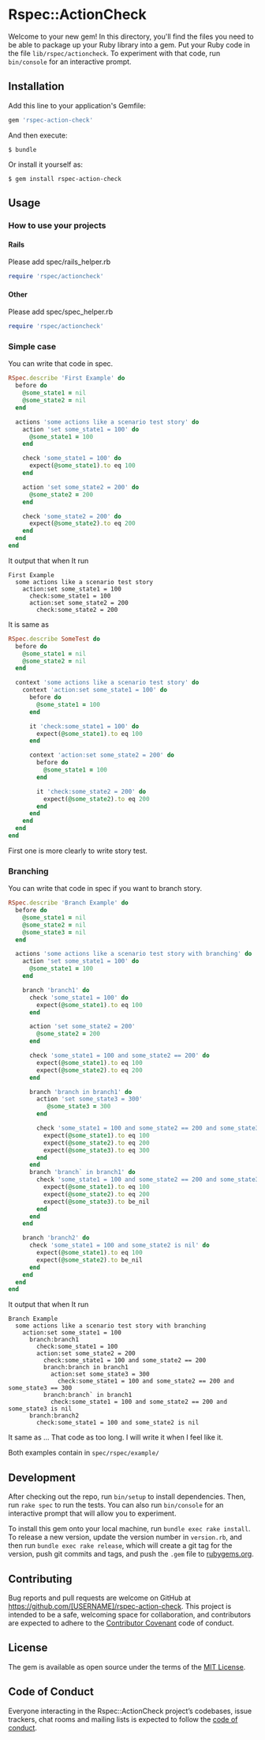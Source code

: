 # Rspec::ActionCheck

Welcome to your new gem! In this directory, you'll find the files you need to be able to package up your Ruby library into a gem. Put your Ruby code in the file `lib/rspec/actioncheck`. To experiment with that code, run `bin/console` for an interactive prompt.


## Installation

Add this line to your application's Gemfile:

```ruby
gem 'rspec-action-check'
```

And then execute:

    $ bundle

Or install it yourself as:

    $ gem install rspec-action-check

## Usage

### How to use your projects

#### Rails

Please add spec/rails_helper.rb

```ruby
require 'rspec/actioncheck'
```

#### Other

Please add spec/spec_helper.rb

```ruby
require 'rspec/actioncheck'
```

### Simple case

You can write that code in spec.

```ruby
RSpec.describe 'First Example' do
  before do
    @some_state1 = nil
    @some_state2 = nil
  end

  actions 'some actions like a scenario test story' do
    action 'set some_state1 = 100' do
      @some_state1 = 100
    end

    check 'some_state1 = 100' do
      expect(@some_state1).to eq 100
    end

    action 'set some_state2 = 200' do
      @some_state2 = 200
    end

    check 'some_state2 = 200' do
      expect(@some_state2).to eq 200
    end
  end
end
```

It output that when It run

```rspec
First Example
  some actions like a scenario test story
    action:set some_state1 = 100
      check:some_state1 = 100
      action:set some_state2 = 200
        check:some_state2 = 200
```

It is same as

```ruby
RSpec.describe SomeTest do
  before do
    @some_state1 = nil
    @some_state2 = nil
  end

  context 'some actions like a scenario test story' do
    context 'action:set some_state1 = 100' do
      before do
        @some_state1 = 100
      end

      it 'check:some_state1 = 100' do
        expect(@some_state1).to eq 100
      end

      context 'action:set some_state2 = 200' do
        before do
          @some_state1 = 100
        end

        it 'check:some_state2 = 200' do
          expect(@some_state2).to eq 200
        end
      end
    end
  end
end
```

First one is more clearly to write story test.

### Branching

You can write that code in spec if you want to branch story.

```ruby
RSpec.describe 'Branch Example' do
  before do
    @some_state1 = nil
    @some_state2 = nil
    @some_state3 = nil
  end

  actions 'some actions like a scenario test story with branching' do
    action 'set some_state1 = 100' do
      @some_state1 = 100
    end

    branch 'branch1' do
      check 'some_state1 = 100' do
        expect(@some_state1).to eq 100
      end

      action 'set some_state2 = 200'
        @some_state2 = 200
      end

      check 'some_state1 = 100 and some_state2 == 200' do
        expect(@some_state1).to eq 100
        expect(@some_state2).to eq 200
      end

      branch 'branch in branch1' do
        action 'set some_state3 = 300'
           @some_state3 = 300
        end

        check 'some_state1 = 100 and some_state2 == 200 and some_state3 == 300' do
          expect(@some_state1).to eq 100
          expect(@some_state2).to eq 200
          expect(@some_state3).to eq 300
        end
      end
      branch 'branch` in branch1' do
        check 'some_state1 = 100 and some_state2 == 200 and some_state3 is nil' do
          expect(@some_state1).to eq 100
          expect(@some_state2).to eq 200
          expect(@some_state3).to be_nil
        end
      end
    end

    branch 'branch2' do
      check 'some_state1 = 100 and some_state2 is nil' do
        expect(@some_state1).to eq 100
        expect(@some_state2).to be_nil
      end
    end
  end
end
```

It output that when It run

```
Branch Example
  some actions like a scenario test story with branching
    action:set some_state1 = 100
      branch:branch1
        check:some_state1 = 100
        action:set some_state2 = 200
          check:some_state1 = 100 and some_state2 == 200
          branch:branch in branch1
            action:set some_state3 = 300
              check:some_state1 = 100 and some_state2 == 200 and some_state3 == 300
          branch:branch` in branch1
            check:some_state1 = 100 and some_state2 == 200 and some_state3 is nil
      branch:branch2
        check:some_state1 = 100 and some_state2 is nil
```

It same as ... That code as too long. I will write it when I feel like it.

Both examples contain in `spec/rspec/example/`

## Development

After checking out the repo, run `bin/setup` to install dependencies. Then, run `rake spec` to run the tests. You can also run `bin/console` for an interactive prompt that will allow you to experiment.

To install this gem onto your local machine, run `bundle exec rake install`. To release a new version, update the version number in `version.rb`, and then run `bundle exec rake release`, which will create a git tag for the version, push git commits and tags, and push the `.gem` file to [rubygems.org](https://rubygems.org).

## Contributing

Bug reports and pull requests are welcome on GitHub at https://github.com/[USERNAME]/rspec-action-check. This project is intended to be a safe, welcoming space for collaboration, and contributors are expected to adhere to the [Contributor Covenant](http://contributor-covenant.org) code of conduct.

## License

The gem is available as open source under the terms of the [MIT License](http://opensource.org/licenses/MIT).

## Code of Conduct

Everyone interacting in the Rspec::ActionCheck project’s codebases, issue trackers, chat rooms and mailing lists is expected to follow the [code of conduct](https://github.com/[USERNAME]/rspec-action-check/blob/master/CODE_OF_CONDUCT.md).
